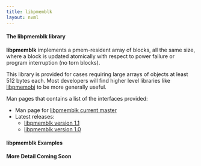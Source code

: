 ```yaml
---
title: libpmemblk
layout: nvml
---
```


#### The libpmemblk library

**libpmemblk** implements a pmem-resident array of blocks,
all the same size, where a block is updated atomically with
respect to power failure or program interruption (no torn
blocks).

This library is provided for cases requiring large arrays
of objects at least 512 bytes each.  Most
developers will find higher level libraries like
[libpmemobj](../libpmemobj) to be more generally useful.

Man pages that contains a list of the interfaces provided:

* Man page for [libpmemblk current master](../manpages/master/libpmemblk.3.html)
* Latest releases:
   * [libpmemblk version 1.1](../manpages/v1.1/libpmemblk.3.html)
   * [libpmemblk version 1.0](../manpages/v1.0/libpmemblk.3.html)

#### libpmemblk Examples

**More Detail Coming Soon**

<code data-gist-id='andyrudoff/b3e569c479c3b7120875' data-gist-file='manpage.c' data-gist-line='37-96' data-gist-highlight-line='43' data-gist-hide-footer='true'></code>
